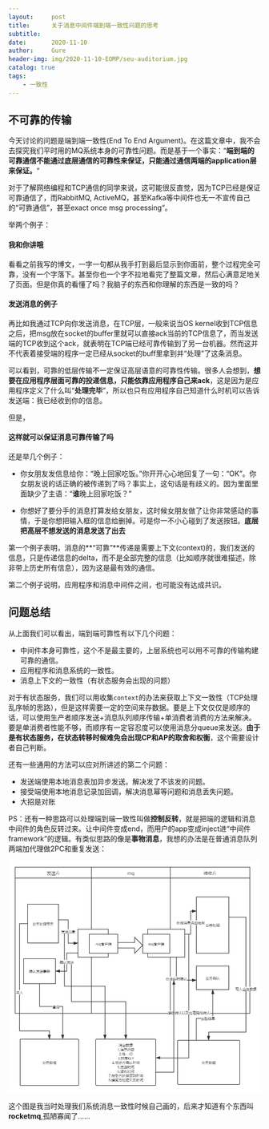 ```yaml
---
layout:     post
title:      关于消息中间件端到端一致性问题的思考
subtitle:   
date:       2020-11-10
author:     Gure
header-img: img/2020-11-10-EOMP/seu-auditorium.jpg
catalog: true
tags:
    - 一致性
---
```


## 不可靠的传输

今天讨论的问题是端到端一致性(End To End Argument)。在这篇文章中，我不会去探究我们平时用的MQ系统本身的可靠性问题。而是基于一个事实：“**端到端的可靠通信不能通过底层通信的可靠性来保证，只能通过通信两端的application层来保证。**“

对于了解网络编程和TCP通信的同学来说，这可能很反直觉，因为TCP已经是保证可靠通信了，而RabbitMQ, ActiveMQ，甚至Kafka等中间件也无一不宣传自己的“可靠通信”，甚至exact once msg processing“。

举两个例子：

#### 我和你讲哦

看看之前我写的博文，一字一句都从我手打到最后显示到你面前，整个过程完全可靠，没有一个字落下。甚至你也一个字不拉地看完了整篇文章，然后心满意足地关了页面。但是你真的看懂了吗？我脑子的东西和你理解的东西是一致的吗？

#### 发送消息的例子

再比如我通过TCP向你发送消息，在TCP层，一般来说当OS kernel收到TCP信息之后，把msg放在socket的buffer里就可以直接ack当前的TCP信息了，而当发送端的TCP收到这个ack，就表明在TCP端已经可靠传输到了另一台机器。然而这并不代表着接受端的程序一定已经从socket的buff里拿到并“处理”了这条消息。

可以看到，可靠的低层传输不一定保证高层语意的可靠性传输。很多人会想到，**想要在应用程序层面可靠的投递信息，只能依靠应用程序自己来ack**，这是因为是应用程序定义了什么叫“**处理完毕**”，所以也只有应用程序自己知道什么时机可以告诉发送端：我已经收到你的信息。

但是，

#### 这样就可以保证消息可靠传输了吗

还是举几个例子：

- 你女朋友发信息给你：“晚上回家吃饭。”你开开心心地回复了一句：“OK”。你女朋友说的话正确的被传递到了吗？事实上，这句话是有歧义的。因为里面里面缺少了主语：“**谁**晚上回家吃饭？”

- 你想好了要分手的消息打算发给女朋友，这时候女朋友做了让你非常感动的事情，于是你想把输入框的信息给删掉。可是你一不小心碰到了发送按钮。**底层把高层不想发送的消息发送了出去**

第一个例子表明，消息的**“可靠”**传递是需要上下文(context)的，我们发送的信息，只是传递信息的delta，而不是全部完整的信息（比如顺序就很难描述，除非带上历史所有信息），因为这是最有效的通信。

第二个例子说明，应用程序和消息中间件之间，也可能没有达成共识。

## 问题总结

从上面我们可以看出，端到端可靠性有以下几个问题：

- 中间件本身可靠性，这个不是最主要的，上层系统也可以用不可靠的传输构建可靠的通信。
- 应用程序和消息系统的一致性。
- 消息上下文的一致性（有状态服务会出现的问题）

对于有状态服务，我们可以用收集`context`的办法来获取上下文一致性（TCP处理乱序帧的思路），但是这样需要一定的空间来存数据。要是上下文仅仅是顺序的话，可以使用生产者顺序发送+消息队列顺序传输+单消费者消费的方法来解决。要是单消费者性能不够，而顺序有一定容忍度可以使用消息分queue来发送。**由于是有状态服务，在状态转移时候难免会出现CP和AP的取舍和权衡**，这个需要设计者自己判断。

还有一些通用的方法可以应对所讲述的第二个问题：

- 发送端使用本地消息表加异步发送。解决发了不该发的问题。
- 接受端使用本地消息记录加回调，解决消息幂等问题和消息丢失问题。
- 大招是对账

PS：还有一种思路可以处理端到端一致性叫做**控制反转**，就是把端的逻辑和消息中间件的角色反转过来。让中间件变成end，而用户的app变成inject进“中间件framework”的逻辑。有类似思路的像是**事物消息**，我想的办法是在普通消息队列两端加代理做2PC和重复发送：

![流程图](https://github.com/Gurepan/Gurepan.github.io/blob/master/img/2020-11-10-EOMP/%E6%B6%88%E6%81%AF%E4%B8%80%E8%87%B4%E6%80%A7%E6%96%B9%E6%A1%88.png?raw=true)

这个图是我当时处理我们系统消息一致性时候自己画的，后来才知道有个东西叫**rocketmq**,孤陋寡闻了……